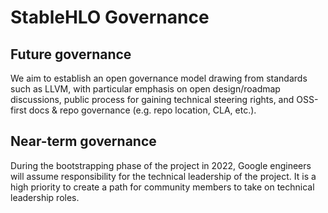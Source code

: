 # StableHLO Governance

## Future governance

We aim to establish an open governance model drawing from standards such as
LLVM, with particular emphasis on open design/roadmap discussions, public
process for gaining technical steering rights, and OSS-first docs & repo
governance (e.g. repo location, CLA, etc.).

## Near-term governance

During the bootstrapping phase of the project in 2022, Google engineers will
assume responsibility for the technical leadership of the project. It is a high
priority to create a path for community members to take on technical
leadership roles.
